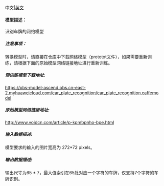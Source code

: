 中文|[英文](README_en.md)
#### 模型描述：

识别车牌的网络模型

##### 注意事项：
转换模型时，请直接在仓库中下载网络模型（prototxt文件），如果需要重新训练，请根据下面的原始模型网络链接地址进行重新训练。

##### 预训练模型下载地址:
https://obs-model-ascend.obs.cn-east-2.myhuaweicloud.com/car_plate_recognition/car_plate_recognition.caffemodel

##### 原始模型网络链接地址:
http://www.voidcn.com/article/p-kpmbpnho-bpe.html

##### 输入数据描述:

模型要求的输入的图片宽高为 272\*72 pixels。

##### 输出数据描述:

输出尺寸为65 * 7，最大值索引在65处对应一个字符的车牌，仅支持7个字符的车牌识别。